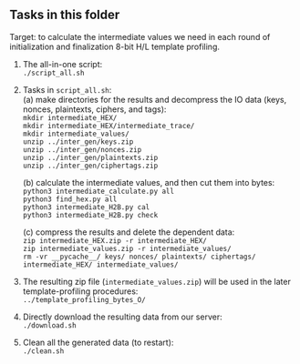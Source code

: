 ## Tasks in this folder

Target: to calculate the intermediate values we need in each round of initialization and finalization 8-bit H/L template profiling.  

1. The all-in-one script:  
	`./script_all.sh`  

2. Tasks in `script_all.sh`:  
	(a) make directories for the results and decompress the IO data (keys, nonces, plaintexts, ciphers, and tags):  
		`mkdir intermediate_HEX/`  
		`mkdir intermediate_HEX/intermediate_trace/`  
		`mkdir intermediate_values/`  
		`unzip ../inter_gen/keys.zip`  
		`unzip ../inter_gen/nonces.zip`  
		`unzip ../inter_gen/plaintexts.zip`  
		`unzip ../inter_gen/ciphertags.zip`  

	(b) calculate the intermediate values, and then cut them into bytes:  
		`python3 intermediate_calculate.py all`  
		`python3 find_hex.py all`  
		`python3 intermediate_H2B.py cal`  
		`python3 intermediate_H2B.py check`  

	(c) compress the results and delete the dependent data:  
		`zip intermediate_HEX.zip -r intermediate_HEX/`  
		`zip intermediate_values.zip -r intermediate_values/`  
		`rm -vr __pycache__/ keys/ nonces/ plaintexts/ ciphertags/ intermediate_HEX/ intermediate_values/`  

3. The resulting zip file (`intermediate_values.zip`) will be used in the later template-profiling procedures:  
	`../template_profiling_bytes_O/`  

4. Directly download the resulting data from our server:  
	`./download.sh`  

5. Clean all the generated data (to restart):  
	`./clean.sh`  

 
